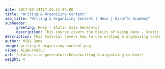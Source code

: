 ```yaml
---
date: 2017-09-14T17:26:11-04:00
title: "Writing & Organizing Content"
seo_title: "Writing & Organizing Content | Hexo | Giraffe Academy"
subheader:
     greeting: Hexo - Static Site Generator
     description: This course covers the basics of using Hexo - Static Site Generator. Work your way through the articles and we'll teach you everything you need to know to create a professional and scalable website or blog!
description: This tutorial covers how to use writing & organizing content in Hexo -  Static Site Generator.
author: Mike Dane
image: writing-&-organizing-content.png
video: AIqBubK6ZLc
url: /static-site-generators/hexo/writing-&-organizing-content/
weight: 4
---
```


